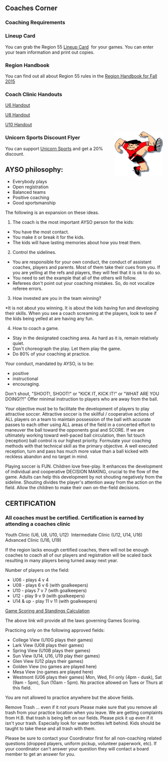 ## Coaches Corner

### Coaching Requirements

<!--
Spring 2016 - [coach information](/docs/Spring2016/Spring-Coaches-2016-v2.pdf) is available.


Fall 2015 - [coaching infomation](/coach/CoachingRequirements-2015Registration.pdf). Who can coach and what do I need?

### Supercamp Flyer 2015
Check out the [Supercamp Flyer](/docs/Spring2015/supercamp_flyer2015.pdf) for information about the Supercamp happening Feb 27 - March 1.


### College View Light Schedule

The [Light Schedule](docs/Fall2015/CollegeViewLightSchedule.pdf) is available. It lists the times that teams have signed up to practice under the lights at College View.

-->

### Lineup Card

You can grab the Region 55 [Lineup Card](/coach/Region_55_Lineup_Card.pdf)  for your games. You can enter your team information and print out copies.

### Region Handbook

You can find out all about Region 55 rules in the [Region Handbook for Fall 2015](/docs/Fall2015/AYSOR55RegionHandbook2015.pdf)

<!--
### Coaching Requirements

[Fall 2014 - address updated-](/docs/Fall2014/CoachingRequirements-2014Registration-revised2.pdf) coaching infomation. Who can coach and what do I need?

## Coach Training Schedules

### Saturday, July 19, 2014 at College View (6852 Lennox Drive, Huntington Beach, CA)

Coach Meeting to begin at 9:00 AM with training to follow shortly thereafter (approximately
10:00 AM).

* Meeting for all Divisions: 9:00 - 10:00
* U6 Coach Training - 10:00 - 12:00
* U8 Coach Training - 10:00 - 12:00
* U10 Coach Training - 10:00 - 1:00
* U12 Coach Training - 10:00 - 3:00

### Wednesday, July 30, 2014 at College View (6852 Lennox Drive, Huntington Beach, CA)
Meeting to begin at 5:00 pm with training to follow shortly thereafter (approximately 6:00 pm).

* Meeting for all Divisions: 5:00 - 6:00
* U6 Coach Training - 6:00 - 8:00
* U8 Coach Training - 6:00 - 8:00
* U10 Coach Training - No class offered on this date. Can be taken in any other AYSO Region.
* U12 Coach Training - No class offered on this date. Can be taken in any other AYSO Region.

### Additional Training Dates

TBD - [Region 143](http://www.ayso143.org)

August 2nd-3rd - Area K Supercamp, Fountain Valley High School, CA. U10, U12, Intermediate,
Advanced Coach Training only (http://www.ayso11k.org/supercamp/supercamp.shtml) Times to
be determined.
-->

<!--
### All-Star Program (U-10 to U-14)

Tryouts for the Fall 2013 All-Star teams are scheduled for Sunday, November 10 and Sunday, November 17. [More information](http://ayso55.org/docs/AYSO_Region_55_All-Star_Program_Fall_2013.pdf)

## Playoff Information

[U10 Playoffs](/docs/2013_U10_Playoffs_100913.pdf)

[U12 Playoffs](/docs/2013_U12_Playoffs_100913.pdf)

[U14 Playoffs](/docs/2013_U14_Playoffs_100913.pdf)

### Fall 2013 Light Schedule (College View)
[Fall 2013 Light Schedule effective 10/09/13](/docs/2013_Light_Schedule_100913.pdf)
-->


### Coach Clinic Handouts</h3>

[U6 Handout](/coach/U06%20Coach%20Clinic%20Handout%202012.pdf)

[U8 Handout](/coach/U08%20Coach%20Clinic%20Handout%202012.pdf) 


[U10 Handout](/coach/U10%20Coach%20Clinic%20Handout%202012.pdf)

<img height="144" src="/images/cartoonp.gif" style="float:right" width="154" />

### Unicorn Sports Discount Flyer
You can support [Unicorn Sports](/coach/unicorn_2012.pdf) and get a 20% discount.

## AYSO philosophy:
+ Everybody plays
+ Open registration
+ Balanced teams
+ Positive coaching
+ Good sportsmanship

The following is an expansion on these ideas.

1. The coach is the most important AYSO person for the kids: 

* You have the most contact. 
* You make it or break it for the kids. 
* The kids will have lasting memories about how you treat them.

2. Control the sidelines.

* You are responsible for your own conduct, the conduct of assistant coaches, players and parents. Most of them take their cues from you. If you are yelling at the refs and players, they will feel that it is ok to do so.
* You need to set the example that all of the others will follow.
* Referees don't point out your coaching mistakes. So, do not vocalize referee errors.

3. How invested are you in the team winning?

*It is not about you winning. It 
is about the kids having fun and developing their skills. When you 
see a coach screaming at the players, look to see if the kids 
 being yelled at are having any fun.

4. How to coach a game.

* Stay in the designated coaching area. As hard as it is, remain relatively quiet.
* Don't choreograph the play. Let them play the game. 
* Do 80% of your coaching at practice. 

Your conduct, mandated by AYSO, is to be:

+ positive
+ instructional
+ encouraging. 

Don't shout, "SHOOT!, SHOOT!" or "KICK IT, KICK IT!" or "WHAT ARE YOU DOING!?!" Offer minimal instruction to players who are away from the ball.

Your objective must be to facilitate the development of players to play attractive 
soccer. Attractive soccer is the skillful / cooperative actions of ALL players on a team to maintain possession of the ball with accurate passes to each other using ALL areas of the field in a concerted effort to maneuver the ball toward the opponents goal and SCORE. If we are ultimately working toward well-paced ball circulation, then 1st touch (reception) ball control is our highest priority. Formulate your coaching methods with that technical skill as the primary objective. A well executed reception, turn and pass has much more value than a ball kicked with reckless abandon and no target in mind.

Playing soccer is FUN. Children love free-play. It enhances the 
development of individual and cooperative DECISION MAKING, 
crucial to the flow of the game. Adults can help this development by not shouting 
negatively from the sideline. Shouting divides the player's 
attention away from the action on the field. Allow the children to 
make their own on-the-field decisions.

## CERTIFICATION

### All coaches must be certified. Certification is earned by attending a coaches clinic

Youth Clinic (U6, U8, U10, U12) 
Intermediate Clinic (U12, U14, U16)
Advanced Clinic (U16, U19)

If the region lacks enough certified coaches, there will not be enough coaches to coach all of our players and registration will be scaled back resulting in many players being turned away next year.

Number of players on the field:
+ U06 - plays 4 v 4 
+ U08 - plays 6 v 6 (with goalkeepers)
+ U10 - plays 7 v 7 (with goalkeepers)
+ U12 - play 9 v 9 (with goalkeepers)
+ U14 &amp; up - play 11 v 11 (with goalkeepers)


[Game Scoring and Standings Calculation](/coach/GameScoring.html)

The above link will provide all the laws governing Games Scoring.

Practicing only on the following approved fields:

* College View (U10G plays their games) 
* Lark View (U08 plays their games) 
* Spring View (U10B plays their games) 
* Sun View (U14, U16, U19 play their games) 
* Glen View (U12 plays their games) 
* Golden View (no games are played here) 
* Mesa View (no games are played here) 
* Westmont (U06 plays their games) Mon, Wed, Fri only (4pm - dusk), 
  Sat (9am - 5pm), Sun (10am - 5pm). No practice allowed on Tues or 
  Thurs at this field.

You are not allowed to practice anywhere but the above fields.

Remove Trash ... even if it not yours
Please make sure that you remove all trash from your practice 
location when you leave. We are getting complaints from H.B. that 
trash is being left on our fields. Please pick it up even if it 
isn't your trash. Especially look for water bottles left behind. 
Kids should be taught to take these and all trash with them. 

Please be sure to contact your Coordinator first for all 
non-coaching related questions (dropped players, uniform pickup, 
volunteer paperwork, etc). If your coordinator can't answer your 
question they will contact a board member to get an answer for you.
